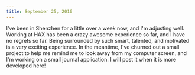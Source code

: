 ```yaml
---
title: September 25, 2016
---
```


I've been in Shenzhen for a little over a week now, and I'm adjusting well.
Working at HAX has been a crazy awesome experience so far, and I have no
regrets so far. Being surrounded by such smart, talented, and motivated is
a very exciting experience. In the meantime, I've churned out a small project
to help me remind me to look away from my computer screen, and I'm working on
a small journal application. I will post it when it is more developed here!
